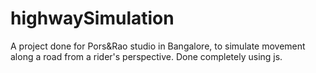 highwaySimulation
=================

A project done for Pors&amp;Rao studio in Bangalore, to simulate movement along a road from a rider's perspective. Done completely using js.
